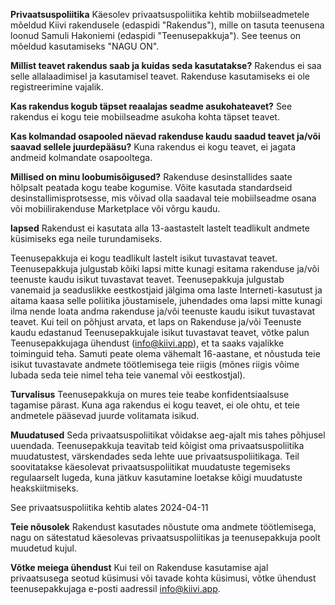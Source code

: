 **Privaatsuspoliitika**
Käesolev privaatsuspoliitika kehtib mobiilseadmetele mõeldud Kiivi rakendusele (edaspidi "Rakendus"), mille on tasuta teenusena loonud Samuli Hakoniemi (edaspidi "Teenusepakkuja"). See teenus on mõeldud kasutamiseks "NAGU ON".

**Millist teavet rakendus saab ja kuidas seda kasutatakse?**
Rakendus ei saa selle allalaadimisel ja kasutamisel teavet. Rakenduse kasutamiseks ei ole registreerimine vajalik.

**Kas rakendus kogub täpset reaalajas seadme asukohateavet?**
See rakendus ei kogu teie mobiilseadme asukoha kohta täpset teavet.

**Kas kolmandad osapooled näevad rakenduse kaudu saadud teavet ja/või saavad sellele juurdepääsu?**
Kuna rakendus ei kogu teavet, ei jagata andmeid kolmandate osapooltega.

**Millised on minu loobumisõigused?**
Rakenduse desinstallides saate hõlpsalt peatada kogu teabe kogumise. Võite kasutada standardseid desinstallimisprotsesse, mis võivad olla saadaval teie mobiilseadme osana või mobiilirakenduse Marketplace või võrgu kaudu.

**lapsed**
Rakendust ei kasutata alla 13-aastastelt lastelt teadlikult andmete küsimiseks ega neile turundamiseks.

Teenusepakkuja ei kogu teadlikult lastelt isikut tuvastavat teavet. Teenusepakkuja julgustab kõiki lapsi mitte kunagi esitama rakenduse ja/või teenuste kaudu isikut tuvastavat teavet. Teenusepakkuja julgustab vanemaid ja seaduslikke eestkostjaid jälgima oma laste Interneti-kasutust ja aitama kaasa selle poliitika jõustamisele, juhendades oma lapsi mitte kunagi ilma nende loata andma rakenduse ja/või teenuste kaudu isikut tuvastavat teavet. Kui teil on põhjust arvata, et laps on Rakenduse ja/või Teenuste kaudu edastanud Teenusepakkujale isikut tuvastavat teavet, võtke palun Teenusepakkujaga ühendust (info@kiivi.app), et ta saaks vajalikke toiminguid teha. Samuti peate olema vähemalt 16-aastane, et nõustuda teie isikut tuvastavate andmete töötlemisega teie riigis (mõnes riigis võime lubada seda teie nimel teha teie vanemal või eestkostjal).

**Turvalisus**
Teenusepakkuja on mures teie teabe konfidentsiaalsuse tagamise pärast. Kuna aga rakendus ei kogu teavet, ei ole ohtu, et teie andmetele pääsevad juurde volitamata isikud.

**Muudatused**
Seda privaatsuspoliitikat võidakse aeg-ajalt mis tahes põhjusel uuendada. Teenusepakkuja teavitab teid kõigist oma privaatsuspoliitika muudatustest, värskendades seda lehte uue privaatsuspoliitikaga. Teil soovitatakse käesolevat privaatsuspoliitikat muudatuste tegemiseks regulaarselt lugeda, kuna jätkuv kasutamine loetakse kõigi muudatuste heakskiitmiseks.

See privaatsuspoliitika kehtib alates 2024-04-11

**Teie nõusolek**
Rakendust kasutades nõustute oma andmete töötlemisega, nagu on sätestatud käesolevas privaatsuspoliitikas ja teenusepakkuja poolt muudetud kujul.

**Võtke meiega ühendust**
Kui teil on Rakenduse kasutamise ajal privaatsusega seotud küsimusi või tavade kohta küsimusi, võtke ühendust teenusepakkujaga e-posti aadressil info@kiivi.app.